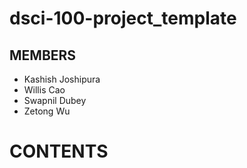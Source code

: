 # dsci-100-project_template



## MEMBERS

- Kashish Joshipura
- Willis Cao
- Swapnil Dubey
- Zetong Wu

# CONTENTS

